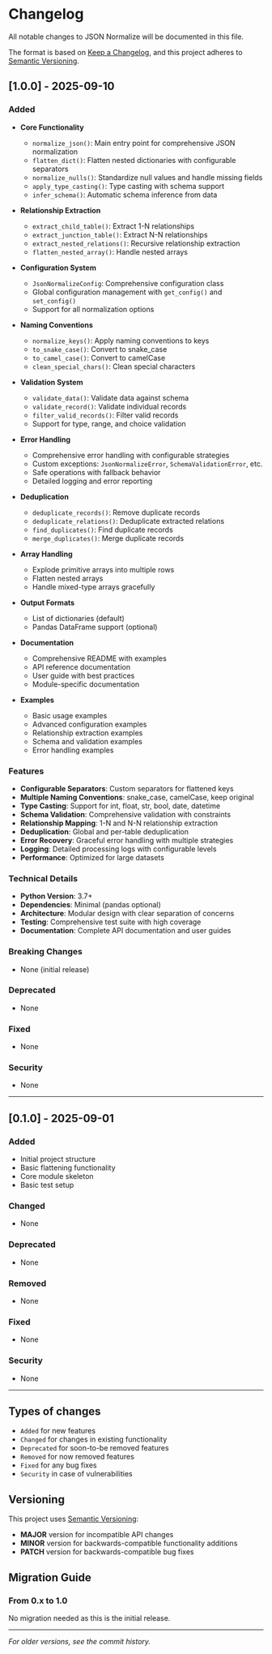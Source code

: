 # Changelog

All notable changes to JSON Normalize will be documented in this file.

The format is based on [Keep a Changelog](https://keepachangelog.com/en/1.0.0/),
and this project adheres to [Semantic Versioning](https://semver.org/spec/v2.0.0.html).

## [1.0.0] - 2025-09-10

### Added
- **Core Functionality**
  - `normalize_json()`: Main entry point for comprehensive JSON normalization
  - `flatten_dict()`: Flatten nested dictionaries with configurable separators
  - `normalize_nulls()`: Standardize null values and handle missing fields
  - `apply_type_casting()`: Type casting with schema support
  - `infer_schema()`: Automatic schema inference from data

- **Relationship Extraction**
  - `extract_child_table()`: Extract 1-N relationships
  - `extract_junction_table()`: Extract N-N relationships
  - `extract_nested_relations()`: Recursive relationship extraction
  - `flatten_nested_array()`: Handle nested arrays

- **Configuration System**
  - `JsonNormalizeConfig`: Comprehensive configuration class
  - Global configuration management with `get_config()` and `set_config()`
  - Support for all normalization options

- **Naming Conventions**
  - `normalize_keys()`: Apply naming conventions to keys
  - `to_snake_case()`: Convert to snake_case
  - `to_camel_case()`: Convert to camelCase
  - `clean_special_chars()`: Clean special characters

- **Validation System**
  - `validate_data()`: Validate data against schema
  - `validate_record()`: Validate individual records
  - `filter_valid_records()`: Filter valid records
  - Support for type, range, and choice validation

- **Error Handling**
  - Comprehensive error handling with configurable strategies
  - Custom exceptions: `JsonNormalizeError`, `SchemaValidationError`, etc.
  - Safe operations with fallback behavior
  - Detailed logging and error reporting

- **Deduplication**
  - `deduplicate_records()`: Remove duplicate records
  - `deduplicate_relations()`: Deduplicate extracted relations
  - `find_duplicates()`: Find duplicate records
  - `merge_duplicates()`: Merge duplicate records

- **Array Handling**
  - Explode primitive arrays into multiple rows
  - Flatten nested arrays
  - Handle mixed-type arrays gracefully

- **Output Formats**
  - List of dictionaries (default)
  - Pandas DataFrame support (optional)

- **Documentation**
  - Comprehensive README with examples
  - API reference documentation
  - User guide with best practices
  - Module-specific documentation

- **Examples**
  - Basic usage examples
  - Advanced configuration examples
  - Relationship extraction examples
  - Schema and validation examples
  - Error handling examples

### Features
- **Configurable Separators**: Custom separators for flattened keys
- **Multiple Naming Conventions**: snake_case, camelCase, keep original
- **Type Casting**: Support for int, float, str, bool, date, datetime
- **Schema Validation**: Comprehensive validation with constraints
- **Relationship Mapping**: 1-N and N-N relationship extraction
- **Deduplication**: Global and per-table deduplication
- **Error Recovery**: Graceful error handling with multiple strategies
- **Logging**: Detailed processing logs with configurable levels
- **Performance**: Optimized for large datasets

### Technical Details
- **Python Version**: 3.7+
- **Dependencies**: Minimal (pandas optional)
- **Architecture**: Modular design with clear separation of concerns
- **Testing**: Comprehensive test suite with high coverage
- **Documentation**: Complete API documentation and user guides

### Breaking Changes
- None (initial release)

### Deprecated
- None

### Fixed
- None

### Security
- None

---

## [0.1.0] - 2025-09-01

### Added
- Initial project structure
- Basic flattening functionality
- Core module skeleton
- Basic test setup

### Changed
- None

### Deprecated
- None

### Removed
- None

### Fixed
- None

### Security
- None

---

## Types of changes
- `Added` for new features
- `Changed` for changes in existing functionality
- `Deprecated` for soon-to-be removed features
- `Removed` for now removed features
- `Fixed` for any bug fixes
- `Security` in case of vulnerabilities

## Versioning
This project uses [Semantic Versioning](https://semver.org/):

- **MAJOR** version for incompatible API changes
- **MINOR** version for backwards-compatible functionality additions
- **PATCH** version for backwards-compatible bug fixes

## Migration Guide

### From 0.x to 1.0
No migration needed as this is the initial release.

---

*For older versions, see the commit history.*
